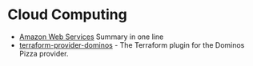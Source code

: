 Cloud Computing
===============

* [Amazon Web Services](https://adayinthelifeof.nl/2020/05/20/aws.html) Summary in one line
* [terraform-provider-dominos](https://ndmckinley.github.io/terraform-provider-dominos/) - The Terraform plugin for the Dominos Pizza provider.